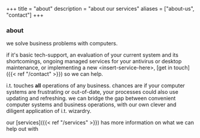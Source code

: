 +++
title = "about"
description = "about our services"
aliases = ["about-us", "contact"]
+++

### about

we solve business problems with computers. 

if it's basic tech-support, an evaluation of your current system and its shortcomings, ongoing managed services for your antivirus or desktop maintenance,  or implementing a new \<insert-service-here>, [get in touch]({{< ref "/contact" >}}) so we can help.

i.t. touches **all** operations of any business. chances are if your computer systems are frustrating or out-of-date, your processes could also use updating and refreshing. 
we can bridge the gap between convenient computer systems and business operations, with our own clever and diligent application of i.t. wizardry.

our [services]({{< ref "/services" >}}) has more information on what we can help out with

